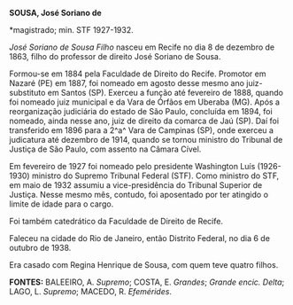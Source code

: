 **SOUSA, José Soriano de**

\*magistrado; min. STF 1927-1932.

*José Soriano de Sousa Filho* nasceu em Recife no dia 8 de dezembro de
1863, filho do professor de direito José Soriano de Sousa.

Formou-se em 1884 pela Faculdade de Direito do Recife. Promotor em
Nazaré (PE) em 1887, foi nomeado em agosto desse mesmo ano
juiz-substituto em Santos (SP). Exerceu a função até fevereiro de 1888,
quando foi nomeado juiz municipal e da Vara de Órfãos em Uberaba (MG).
Após a reorganização judiciária do estado de São Paulo, concluída em
1894, foi nomeado, ainda nesse ano, juiz de direito da comarca de Jaú
(SP). Daí foi transferido em 1896 para a 2^a^ Vara de Campinas (SP),
onde exerceu a judicatura até dezembro de 1914, quando se tornou
ministro do Tribunal de Justiça de São Paulo, com assento na Câmara
Cível.

Em fevereiro de 1927 foi nomeado pelo presidente Washington Luís
(1926-1930) ministro do Supremo Tribunal Federal (STF). Como ministro do
STF, em maio de 1932 assumiu a vice-presidência do Tribunal Superior de
Justiça. Nesse mesmo mês, contudo, foi aposentado por ter atingido o
limite de idade para o cargo.

Foi também catedrático da Faculdade de Direito de Recife.

Faleceu na cidade do Rio de Janeiro, então Distrito Federal, no dia 6 de
outubro de 1938.

Era casado com Regina Henrique de Sousa, com quem teve quatro filhos.

**FONTES:** BALEEIRO, A. *Supremo*; COSTA, E. *Grandes*; *Grande encic.
Delta*; LAGO, L. *Supremo*; MACEDO, R. *Efemérides*.
